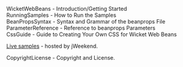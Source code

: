 WicketWebBeans - Introduction/Getting Started<br />
RunningSamples - How to Run the Samples <br />
BeanPropsSyntax - Syntax and Grammar of the beanprops File <br />
ParameterReference - Reference to beanprops Parameters <br />
CssGuide - Guide to Creating Your Own CSS for Wicket Web Beans <br />

[Live samples](http://jWeekend.com/wicketwebbeans-examples-1.1/WebBeans) - hosted by jWeekend.

CopyrightLicense - Copyright and License. <br />


